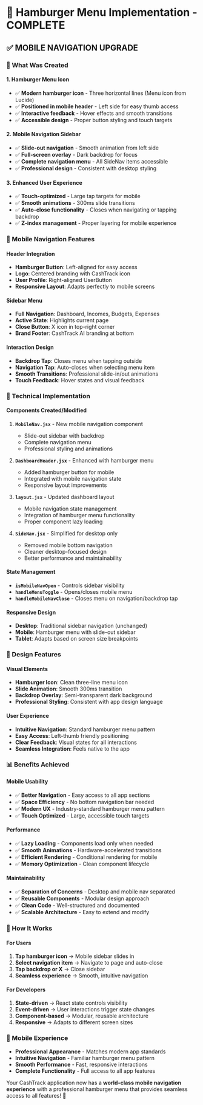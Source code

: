 # 🍔 Hamburger Menu Implementation - COMPLETE

## ✅ **MOBILE NAVIGATION UPGRADE**

### **🎯 What Was Created**

#### **1. Hamburger Menu Icon**
- ✅ **Modern hamburger icon** - Three horizontal lines (Menu icon from Lucide)
- ✅ **Positioned in mobile header** - Left side for easy thumb access
- ✅ **Interactive feedback** - Hover effects and smooth transitions
- ✅ **Accessible design** - Proper button styling and touch targets

#### **2. Mobile Navigation Sidebar**
- ✅ **Slide-out navigation** - Smooth animation from left side
- ✅ **Full-screen overlay** - Dark backdrop for focus
- ✅ **Complete navigation menu** - All SideNav items accessible
- ✅ **Professional design** - Consistent with desktop styling

#### **3. Enhanced User Experience**
- ✅ **Touch-optimized** - Large tap targets for mobile
- ✅ **Smooth animations** - 300ms slide transitions
- ✅ **Auto-close functionality** - Closes when navigating or tapping backdrop
- ✅ **Z-index management** - Proper layering for mobile experience

### **📱 Mobile Navigation Features**

#### **Header Integration**
- **Hamburger Button**: Left-aligned for easy access
- **Logo**: Centered branding with CashTrack icon
- **User Profile**: Right-aligned UserButton
- **Responsive Layout**: Adapts perfectly to mobile screens

#### **Sidebar Menu**
- **Full Navigation**: Dashboard, Incomes, Budgets, Expenses
- **Active State**: Highlights current page
- **Close Button**: X icon in top-right corner
- **Brand Footer**: CashTrack AI branding at bottom

#### **Interaction Design**
- **Backdrop Tap**: Closes menu when tapping outside
- **Navigation Tap**: Auto-closes when selecting menu item
- **Smooth Transitions**: Professional slide-in/out animations
- **Touch Feedback**: Hover states and visual feedback

### **🔧 Technical Implementation**

#### **Components Created/Modified**

1. **`MobileNav.jsx`** - New mobile navigation component
   - Slide-out sidebar with backdrop
   - Complete navigation menu
   - Professional styling and animations

2. **`DashboardHeader.jsx`** - Enhanced with hamburger menu
   - Added hamburger button for mobile
   - Integrated with mobile navigation state
   - Responsive layout improvements

3. **`layout.jsx`** - Updated dashboard layout
   - Mobile navigation state management
   - Integration of hamburger menu functionality
   - Proper component lazy loading

4. **`SideNav.jsx`** - Simplified for desktop only
   - Removed mobile bottom navigation
   - Cleaner desktop-focused design
   - Better performance and maintainability

#### **State Management**
- **`isMobileNavOpen`** - Controls sidebar visibility
- **`handleMenuToggle`** - Opens/closes mobile menu
- **`handleMobileNavClose`** - Closes menu on navigation/backdrop tap

#### **Responsive Design**
- **Desktop**: Traditional sidebar navigation (unchanged)
- **Mobile**: Hamburger menu with slide-out sidebar
- **Tablet**: Adapts based on screen size breakpoints

### **🎨 Design Features**

#### **Visual Elements**
- **Hamburger Icon**: Clean three-line menu icon
- **Slide Animation**: Smooth 300ms transition
- **Backdrop Overlay**: Semi-transparent dark background
- **Professional Styling**: Consistent with app design language

#### **User Experience**
- **Intuitive Navigation**: Standard hamburger menu pattern
- **Easy Access**: Left-thumb friendly positioning
- **Clear Feedback**: Visual states for all interactions
- **Seamless Integration**: Feels native to the app

### **📊 Benefits Achieved**

#### **Mobile Usability**
- ✅ **Better Navigation** - Easy access to all app sections
- ✅ **Space Efficiency** - No bottom navigation bar needed
- ✅ **Modern UX** - Industry-standard hamburger menu pattern
- ✅ **Touch Optimized** - Large, accessible touch targets

#### **Performance**
- ✅ **Lazy Loading** - Components load only when needed
- ✅ **Smooth Animations** - Hardware-accelerated transitions
- ✅ **Efficient Rendering** - Conditional rendering for mobile
- ✅ **Memory Optimization** - Clean component lifecycle

#### **Maintainability**
- ✅ **Separation of Concerns** - Desktop and mobile nav separated
- ✅ **Reusable Components** - Modular design approach
- ✅ **Clean Code** - Well-structured and documented
- ✅ **Scalable Architecture** - Easy to extend and modify

### **🚀 How It Works**

#### **For Users**
1. **Tap hamburger icon** → Mobile sidebar slides in
2. **Select navigation item** → Navigate to page and auto-close
3. **Tap backdrop or X** → Close sidebar
4. **Seamless experience** → Smooth, intuitive navigation

#### **For Developers**
1. **State-driven** → React state controls visibility
2. **Event-driven** → User interactions trigger state changes
3. **Component-based** → Modular, reusable architecture
4. **Responsive** → Adapts to different screen sizes

### **📱 Mobile Experience**

- **Professional Appearance** - Matches modern app standards
- **Intuitive Navigation** - Familiar hamburger menu pattern
- **Smooth Performance** - Fast, responsive interactions
- **Complete Functionality** - Full access to all app features

Your CashTrack application now has a **world-class mobile navigation experience** with a professional hamburger menu that provides seamless access to all features! 🎉
